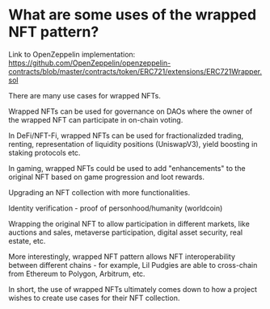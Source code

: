 # What are some uses of the wrapped NFT pattern?

Link to OpenZeppelin implementation: https://github.com/OpenZeppelin/openzeppelin-contracts/blob/master/contracts/token/ERC721/extensions/ERC721Wrapper.sol

There are many use cases for wrapped NFTs. 

Wrapped NFTs can be used for governance on DAOs where the owner of the wrapped NFT can participate in on-chain voting. 

In DeFi/NFT-Fi, wrapped NFTs can be used for fractionalizded trading, renting, representation of liquidity positions (UniswapV3), yield boosting in staking protocols etc.

In gaming, wrapped NFTs could be used to add "enhancements" to the original NFT based on game progression and loot rewards.

Upgrading an NFT collection with more functionalities.

Identity verification - proof of personhood/humanity (worldcoin)

Wrapping the original NFT to allow participation in different markets, like auctions and sales, metaverse participation, digital asset security, real estate, etc.

More interestingly, wrapped NFT pattern allows NFT interoperability between different chains - for example, Lil Pudgies are able to cross-chain from Ethereum to Polygon, Arbitrum, etc.

In short, the use of wrapped NFTs ultimately comes down to how a project wishes to create use cases for their NFT collection.